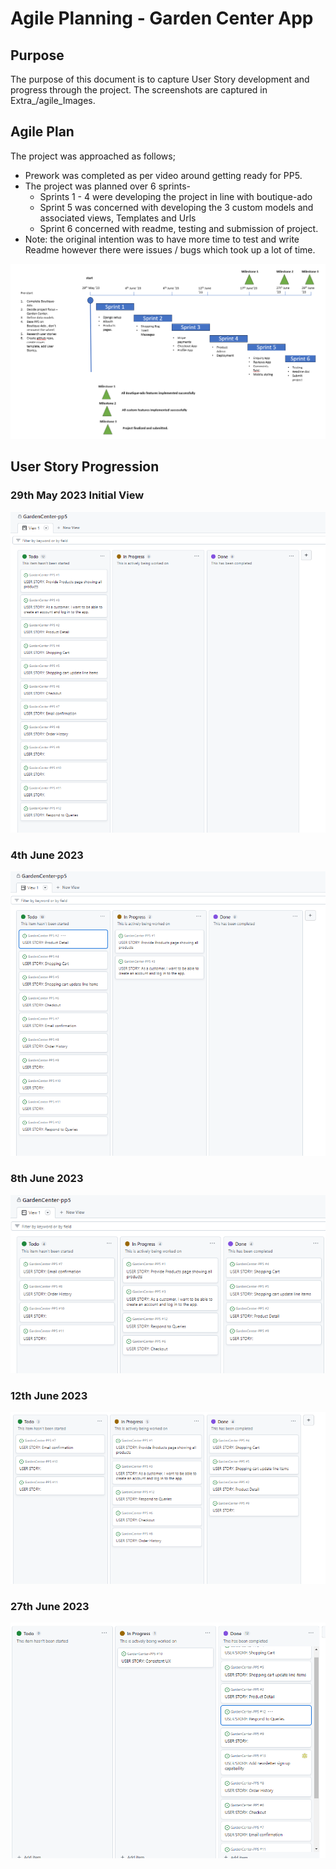 # Agile Planning - Garden Center App

## Purpose

The purpose of this document is to capture User Story development and progress through the project. The screenshots are captured in Extra_/agile_Images.

## Agile Plan

The project was approached as follows;

* Prework was completed as per video around getting ready for PP5. 
* The project was planned over 6 sprints-
  * Sprints 1 - 4 were developing the project in line with boutique-ado
  * Sprint 5 was concerned with developing the 3 custom models and associated views, Templates and Urls
  * Sprint 6 concerned with readme, testing and submission of project.
* Note: the original intention was to have more time to test and write Readme however there were issues / bugs which took up a lot of time.

![Agile Project Plan](Extra_Images/Agile_Images/plan.PNG "Agile project plan")

## User Story Progression

### 29th May 2023 Initial View

![First User Stories](Extra_Images/Agile_Images/20230529.PNG "User Stories 20230529")

### 4th June 2023

![User login and products page](Extra_Images/Agile_Images/20230604.PNG "User Stories 20230604")

### 8th June 2023

![Shopping bag and toast messages comleted](Extra_Images/Agile_Images/20230608.PNG "User Stories 20230608")

### 12th June 2023

![Stripe payments complete, profile app in progress](Extra_Images/Agile_Images/20230612.PNG "User Stories 20230612")

### 27th June 2023

![User stories complete, one bug being worked](Extra_Images/Agile_Images/20230627.PNG "User Stories 20230612")